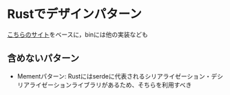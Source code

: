 # Rustでデザインパターン

[こちらのサイト](https://github.com/fadeevab/design-patterns-rust)をベースに，binには他の実装なども

## 含めないパターン

- Mementパターン: Rustにはserdeに代表されるシリアライゼーション・デシリアライゼーションライブラリがあるため、そちらを利用すべき
